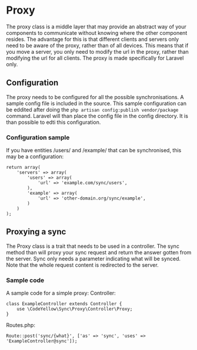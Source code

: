 # Proxy
The proxy class is a middle layer that may provide an abstract way of your components to communicate without knowing where the other component resides. The advantage for this is that different clients and servers only need to be aware of the proxy, rather than of all devices. This means that if you move a server, you only need to modify the url in the proxy, rather than modifying the url for all clients. The proxy is made specifically for Laravel only. 

## Configuration
The proxy needs to be configured for all the possible synchronisations. A sample config file is included in the source. This sample configuration can be eddited after doing the ```php artisan config:publish vendor/package``` command. Laravel will than place the config file in the config directory. It is than possible to edti this configuration. 

### Configuration sample
If you have entities /users/ and /example/ that can be synchronised, this may be a configuration:
```
return array(
    'servers' => array(
        'users' => array(
            'url' => 'example.com/sync/users',
        ),
        'example' => array(
            'url' => 'other-domain.org/sync/example',
        )
    )
);
```

## Proxying a sync
The Proxy class is a trait that needs to be used in a controller. The sync method than will proxy your sync request and return the answer gotten from the server. Sync only needs a parameter indicating what will be synced. Note that the whole request content is redirected to the server.

### Sample code
A sample code for a simple proxy:
Controller:
```
class ExampleController extends Controller {
	use \CodeYellow\Sync\Proxy\Controller\Proxy;
}
```

Routes.php:
```
Route::post('sync/{what}', ['as' => 'sync', 'uses' => 'ExampleController@sync']);
```
